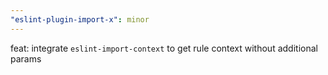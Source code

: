 ```yaml
---
"eslint-plugin-import-x": minor
---
```


feat: integrate `eslint-import-context` to get rule context without additional params
